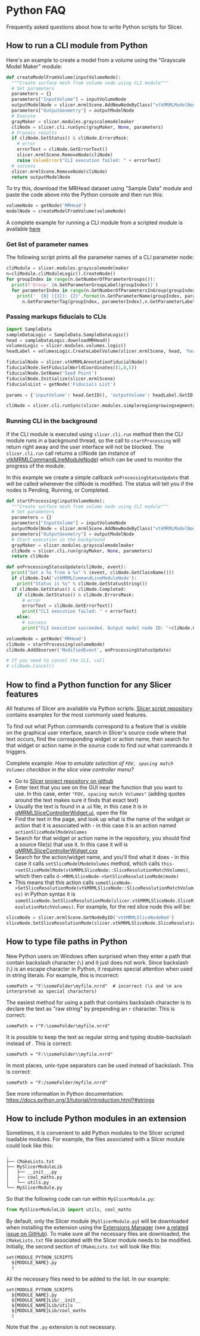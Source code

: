 # Python FAQ

Frequently asked questions about how to write Python scripts for Slicer.

## How to run a CLI module from Python

Here's an example to create a model from a volume using the "Grayscale Model Maker" module:

```python
def createModelFromVolume(inputVolumeNode):
  """Create surface mesh from volume node using CLI module"""
  # Set parameters
  parameters = {}
  parameters["InputVolume"] = inputVolumeNode
  outputModelNode = slicer.mrmlScene.AddNewNodeByClass("vtkMRMLModelNode")
  parameters["OutputGeometry"] = outputModelNode
  # Execute
  grayMaker = slicer.modules.grayscalemodelmaker
  cliNode = slicer.cli.runSync(grayMaker, None, parameters)
  # Process results
  if cliNode.GetStatus() & cliNode.ErrorsMask:
    # error
    errorText = cliNode.GetErrorText()
    slicer.mrmlScene.RemoveNode(cliNode)
    raise ValueError("CLI execution failed: " + errorText)
  # success
  slicer.mrmlScene.RemoveNode(cliNode)
  return outputModelNode
```

To try this, download the MRHead dataset using "Sample Data" module and paste the code above into the Python console and then run this:

```python
volumeNode = getNode('MRHead')
modelNode = createModelFromVolume(volumeNode)
```

A complete example for running a CLI module from a scripted module is available [here](https://github.com/fedorov/ChangeTrackerPy/blob/master/ChangeTracker/ChangeTrackerWizard/ChangeTrackerRegistrationStep.py#L56-L67)

### Get list of parameter names

The following script prints all the parameter names of a CLI parameter node:

```python
cliModule = slicer.modules.grayscalemodelmaker
n=cliModule.cliModuleLogic().CreateNode()
for groupIndex in range(n.GetNumberOfParameterGroups()):
  print(f'Group: {n.GetParameterGroupLabel(groupIndex)}')
  for parameterIndex in range(n.GetNumberOfParametersInGroup(groupIndex)):
    print('  {0} [{1}]: {2}'.format(n.GetParameterName(groupIndex, parameterIndex),
      n.GetParameterTag(groupIndex, parameterIndex),n.GetParameterLabel(groupIndex, parameterIndex)))
```

### Passing markups fiducials to CLIs

```python
import SampleData
sampleDataLogic = SampleData.SampleDataLogic()
head = sampleDataLogic.downloadMRHead()
volumesLogic = slicer.modules.volumes.logic()
headLabel = volumesLogic.CreateLabelVolume(slicer.mrmlScene, head, 'head-label')

fiducialNode = slicer.vtkMRMLAnnotationFiducialNode()
fiducialNode.SetFiducialWorldCoordinates((1,0,5))
fiducialNode.SetName('Seed Point')
fiducialNode.Initialize(slicer.mrmlScene)
fiducialsList = getNode('Fiducials List')

params = {'inputVolume': head.GetID(), 'outputVolume': headLabel.GetID(), 'seed' : fiducialsList.GetID(), 'iterations' : 2}

cliNode = slicer.cli.runSync(slicer.modules.simpleregiongrowingsegmentation, None, params)
```

### Running CLI in the background

If the CLI module is executed using `slicer.cli.run` method then the CLI module runs in a background thread, so the call to `startProcessing` will return right away and the user interface will not be blocked. The `slicer.cli.run` call returns a cliNode (an instance of [vtkMRMLCommandLineModuleNode](http://slicer.org/doc/html/classvtkMRMLCommandLineModuleNode.html)) which can be used to monitor the progress of the module.

In this example we create a simple callback `onProcessingStatusUpdate` that will be called whenever the cliNode is modified.  The status will tell you if the nodes is Pending, Running, or Completed.

```python
def startProcessing(inputVolumeNode):
  """Create surface mesh from volume node using CLI module"""
  # Set parameters
  parameters = {}
  parameters["InputVolume"] = inputVolumeNode
  outputModelNode = slicer.mrmlScene.AddNewNodeByClass("vtkMRMLModelNode")
  parameters["OutputGeometry"] = outputModelNode
  # Start execution in the background
  grayMaker = slicer.modules.grayscalemodelmaker
  cliNode = slicer.cli.run(grayMaker, None, parameters)
  return cliNode

def onProcessingStatusUpdate(cliNode, event):
  print("Got a %s from a %s" % (event, cliNode.GetClassName()))
  if cliNode.IsA('vtkMRMLCommandLineModuleNode'):
    print("Status is %s" % cliNode.GetStatusString())
  if cliNode.GetStatus() & cliNode.Completed:
    if cliNode.GetStatus() & cliNode.ErrorsMask:
      # error
      errorText = cliNode.GetErrorText()
      print("CLI execution failed: " + errorText)
    else:
      # success
      print("CLI execution succeeded. Output model node ID: "+cliNode.GetParameterAsString("OutputGeometry"))

volumeNode = getNode('MRHead')
cliNode = startProcessing(volumeNode)
cliNode.AddObserver('ModifiedEvent', onProcessingStatusUpdate)

# If you need to cancel the CLI, call
# cliNode.Cancel()
```

## How to find a Python function for any Slicer features

All features of Slicer are available via Python scripts. [Slicer script repository](https://www.slicer.org/wiki/Documentation/Nightly/ScriptRepository) contains examples for the most commonly used features.

To find out what Python commands correspond to a feature that is visible on the graphical user interface, search in Slicer's source code where that text occurs, find the corresponding widget or action name, then search for that widget or action name in the source code to find out what commands it triggers.

Complete example: *How to emulate selection of `FOV, spacing match Volumes` checkbox in the slice view controller menu?*

- Go to [Slicer project repository on github](https://github.com/Slicer/Slicer/)
- Enter text that you see on the GUI near the function that you want to use. In this case, enter `"FOV, spacing match Volumes"` (adding quotes around the text makes sure it finds that exact text)
- Usually the text is found in a .ui file, in this case it is in [qMRMLSliceControllerWidget.ui](https://github.com/Slicer/Slicer/blob/dfef9574096a10c4f02337b59c5edfd6810b55db/Libs/MRML/Widgets/Resources/UI/qMRMLSliceControllerWidget.ui), open the file
- Find the text in the page, and look up what is the name of the widget or action that it is associated with - in this case it is an action named `actionSliceModelModeVolumes`
- Search for that widget or action name in the repository, you should find a source file(s) that use it. In this case it will is [qMRMLSliceControllerWidget.cxx](https://github.com/Slicer/Slicer/blob/46345e8a3dba3d591a7f06767aff83a2beefad6a/Libs/MRML/Widgets/qMRMLSliceControllerWidget.cxx)
- Search for the action/widget name, and you'll find what it does - in this case it calls `setSliceModelModeVolumes` method, which calls `this->setSliceModelMode(vtkMRMLSliceNode::SliceResolutionMatchVolumes)`, which then calls `d->MRMLSliceNode->SetSliceResolutionMode(mode)`
- This means that this action calls `someSliceNode->SetSliceResolutionMode(vtkMRMLSliceNode::SliceResolutionMatchVolumes)` in Python syntax it is `someSliceNode.SetSliceResolutionMode(slicer.vtkMRMLSliceNode.SliceResolutionMatchVolumes)`. For example, for the red slice node this will be:

```python
sliceNode = slicer.mrmlScene.GetNodeByID('vtkMRMLSliceNodeRed')
sliceNode.SetSliceResolutionMode(slicer.vtkMRMLSliceNode.SliceResolutionMatchVolumes)
```

## How to type file paths in Python

New Python users on Windows often surprised when they enter a path that contain backslash character (`\`) and it just does not work. Since backslash (`\`) is an escape character in Python, it requires special attention when used in string literals. For example, this is incorrect:

    somePath = "F:\someFolder\myfile.nrrd"  # incorrect (\s and \m are interpreted as special characters)

The easiest method for using a path that contains backslash character is to declare the text as "raw string" by prepending an `r` character. This is correct:

    somePath = r"F:\someFolder\myfile.nrrd"

It is possible to keep the text as regular string and typing double-backslash instead of . This is correct:

    somePath = "F:\\someFolder\\myfile.nrrd"

In most places, unix-type separators can be used instead of backslash. This is correct:

    somePath = "F:/someFolder/myfile.nrrd"

See more information in Python documentation: https://docs.python.org/3/tutorial/introduction.html?#strings

## How to include Python modules in an extension

Sometimes, it is convenient to add Python modules to the Slicer scripted loadable modules.
For example, the files associated with a Slicer module could look like this:

    .
    ├── CMakeLists.txt
    ├── MySlicerModuleLib
    │   ├── __init__.py
    │   ├── cool_maths.py
    │   └── utils.py
    └── MySlicerModule.py

So that the following code can run within `MySlicerModule.py`:

```python
from MySlicerModuleLib import utils, cool_maths
```

By default, only the Slicer module (`MySlicerModule.py`) will be downloaded when installing the extension using the [Extensions Manager](https://www.slicer.org/wiki/Documentation/4.10/SlicerApplication/ExtensionsManager) (see [a related issue on GitHub](https://github.com/Slicer/ExtensionsIndex/issues/1749)).
To make sure all the necessary files are downloaded, the `CMakeLists.txt` file associated with the Slicer module needs to be modified.
Initially, the second section of `CMakeLists.txt` will look like this:

    set(MODULE_PYTHON_SCRIPTS
      ${MODULE_NAME}.py
      )

All the necessary files need to be added to the list.
In our example:

    set(MODULE_PYTHON_SCRIPTS
      ${MODULE_NAME}.py
      ${MODULE_NAME}Lib/__init__
      ${MODULE_NAME}Lib/utils
      ${MODULE_NAME}Lib/cool_maths
      )

Note that the `.py` extension is not necessary.
